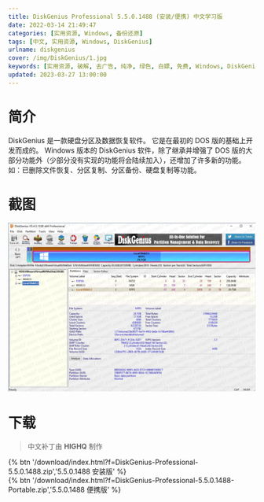 ```yaml
---
title: DiskGenius Professional 5.5.0.1488 (安装/便携) 中文学习版
date: 2022-03-14 21:49:47
categories: [实用资源, Windows, 备份还原]
tags: [中文, 实用资源, Windows, DiskGenius]
urlname: diskgenius
cover: /img/DiskGenius/1.jpg
keywords: [实用资源, 破解, 去广告, 纯净, 绿色, 白嫖, 免费, Windows, DiskGenius]
updated: 2023-03-27 13:00:00
---
```


# 简介

DiskGenius 是一款硬盘分区及数据恢复软件。 它是在最初的 DOS 版的基础上开发而成的。 Windows 版本的 DiskGenius 软件，除了继承并增强了 DOS 版的大部分功能外（少部分没有实现的功能将会陆续加入），还增加了许多新的功能。 如：已删除文件恢复、分区复制、分区备份、硬盘复制等功能。

# 截图

![](/img/DiskGenius/2.jpg)

# 下载

> 中文补丁由 **HIGHQ** 制作

{% btn '/download/index.html?f=DiskGenius-Professional-5.5.0.1488.zip','5.5.0.1488 安装版' %}
<br>
{% btn '/download/index.html?f=DiskGenius-Professional-5.5.0.1488-Portable.zip','5.5.0.1488 便携版' %}
